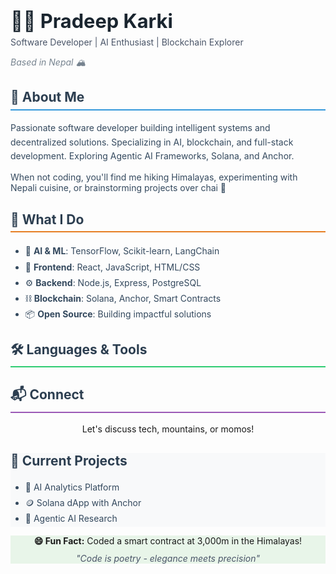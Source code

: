 

<div class="profile-container">
  <div class="header">
    <h1 style="font-size: 2.2em; color: #1a252f; margin: 0;">👨‍💻 Pradeep Karki</h1>
    <p style="color: #4a5568; margin: 0.5em 0;">Software Developer | AI Enthusiast | Blockchain Explorer</p>
    <p style="color: #76838f; font-style: italic;">Based in Nepal 🏔️</p>
  </div>

  <div class="section">
    <h2 style="color: #2c3e50; border-bottom: 2px solid #3498db; padding-bottom: 0.3em;">🚀 About Me</h2>
    <p style="line-height: 1.6; color: #34495e;">Passionate software developer building intelligent systems and decentralized solutions. Specializing in AI, blockchain, and full-stack development. Exploring Agentic AI Frameworks, Solana, and Anchor.</p>
    <p style="margin-top: 1em; color: #34495e;">When not coding, you'll find me hiking Himalayas, experimenting with Nepali cuisine, or brainstorming projects over chai 🧋</p>
  </div>

  <div class="section">
    <h2 style="color: #2c3e50; border-bottom: 2px solid #e67e22; padding-bottom: 0.3em;">🌟 What I Do</h2>
    <ul style="color: #34495e; line-height: 1.8;">
      <li>🧠 <strong>AI & ML</strong>: TensorFlow, Scikit-learn, LangChain</li>
      <li>🎨 <strong>Frontend</strong>: React, JavaScript, HTML/CSS</li>
      <li>⚙️ <strong>Backend</strong>: Node.js, Express, PostgreSQL</li>
      <li>⛓️ <strong>Blockchain</strong>: Solana, Anchor, Smart Contracts</li>
      <li>📦 <strong>Open Source</strong>: Building impactful solutions</li>
    </ul>
  </div>

  <div class="section">
    <h2 style="color: #2c3e50; border-bottom: 2px solid #2ecc71; padding-bottom: 0.3em;">🛠️ Languages & Tools</h2>
    <div class="tools-grid">
      <!-- Tool icons remain same as original but wrapped in tools-grid -->
      <!-- Add tool-icon class to each anchor tag -->
    </div>
  </div>

  <div class="section">
    <h2 style="color: #2c3e50; border-bottom: 2px solid #9b59b6; padding-bottom: 0.3em;">📬 Connect</h2>
    <div class="social-icons" style="text-align: center;">
      <!-- Social links remain same but styled with new CSS -->
    </div>
    <p style="text-align: center; margin-top: 1em;">Let's discuss tech, mountains, or momos!</p>
  </div>

  <div class="section" style="background: #f8f9fa;">
    <h2 style="color: #2c3e50;">🎯 Current Projects</h2>
    <ul style="color: #34495e; line-height: 1.8;">
      <li>🤖 AI Analytics Platform</li>
      <li>🪙 Solana dApp with Anchor</li>
      <li>🧠 Agentic AI Research</li>
    </ul>
  </div>

  <div class="section" style="background: #e8f5e9; text-align: center;">
    <p style="margin: 0;"><strong>😄 Fun Fact:</strong> Coded a smart contract at 3,000m in the Himalayas!</p>
    <p style="margin-top: 0.8em; font-style: italic; color: #4a5568;">"Code is poetry - elegance meets precision"</p>
  </div>
</div>
